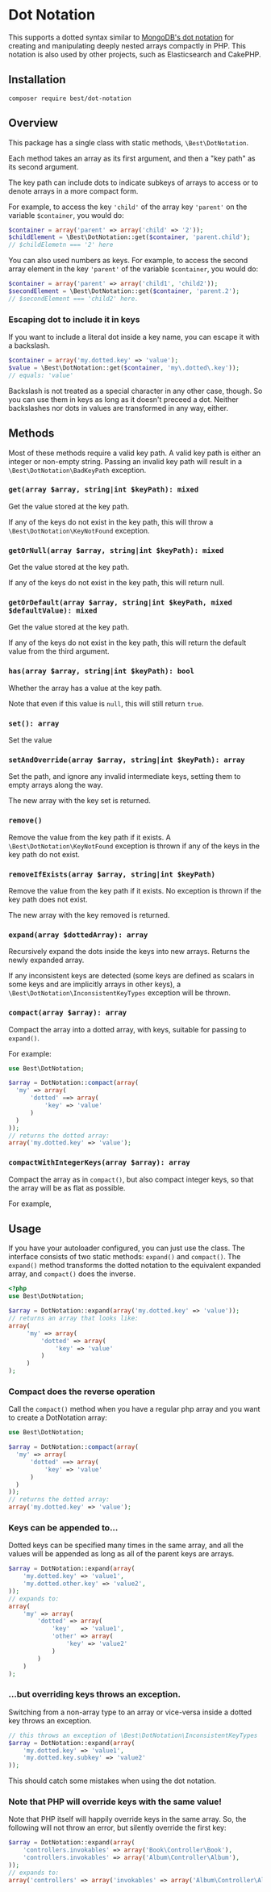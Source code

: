 # Dot Notation

This supports a dotted syntax similar to [MongoDB's dot notation][1] for creating
and manipulating deeply nested arrays compactly in PHP. This notation is also used by 
other projects, such as Elasticsearch and CakePHP.

## Installation

```
composer require best/dot-notation
```

## Overview

This package has a single class with static methods, `\Best\DotNotation`.

Each method takes an array as its first argument, and then a "key path" as its
second argument. 

The key path can include dots to indicate subkeys of arrays to access or to denote
arrays in a more compact form.

For example, to access the key `'child'` of the array key `'parent'` on the variable 
`$container`, you would do:
```php
$container = array('parent' => array('child' => '2')); 
$childElement = \Best\DotNotation::get($container, 'parent.child');
// $childElemetn === '2' here

```
You can also used numbers as keys. For example, to access the second array element in the key `'parent'` of the variable
`$container`, you would do:

```php
$container = array('parent' => array('child1', 'child2'));
$secondElement = \Best\DotNotation::get($container, 'parent.2');
// $secondElement === 'child2' here.
```

### Escaping dot to include it in keys

If you want to include a literal dot inside a key name, you can escape it with a backslash.

```php
$container = array('my.dotted.key' => 'value');
$value = \Best\DotNotation::get($container, 'my\.dotted\.key'));
// equals: 'value'
```

Backslash is not treated as a special character in any other case, though. So you
can use them in keys as long as it doesn't preceed a dot. Neither backslashes nor dots
in values are transformed in any way, either.
 
## Methods

Most of these methods require a valid key path. A valid key path is
either an integer or non-empty string. Passing an invalid key path will
result in a `\Best\DotNotation\BadKeyPath` exception.

### `get(array $array, string|int $keyPath): mixed`

Get the value stored at the key path.

If any of the keys do not exist in the key path, this will 
throw a `\Best\DotNotation\KeyNotFound` exception.

### `getOrNull(array $array, string|int $keyPath): mixed`

Get the value stored at the key path.

If any of the keys do not exist in the key path, this will
return null.

### `getOrDefault(array $array, string|int $keyPath, mixed $defaultValue): mixed`

Get the value stored at the key path.

If any of the keys do not exist in the key path, this will
return the default value from the third argument.

### `has(array $array, string|int $keyPath): bool`

Whether the array has a value at the key path.

Note that even if this value is `null`, this will still
return `true`.

### `set(): array`

Set the value 

### `setAndOverride(array $array, string|int $keyPath): array`

Set the path, and ignore any invalid intermediate keys, setting them to empty
arrays along the way.

The new array with the key set is returned.
 
### `remove()`

Remove the value from the key path if it exists. A `\Best\DotNotation\KeyNotFound` exception is thrown
if any of the keys in the key path do not exist.

### `removeIfExists(array $array, string|int $keyPath)`

Remove the value from the key path if it exists. No exception is thrown
if the key path does not exist. 

The new array with the key removed is returned.

### `expand(array $dottedArray): array`

Recursively expand the dots inside the keys into new arrays. Returns the newly expanded array.

If any inconsistent keys are detected (some keys are defined as scalars in some keys and are implicitly
arrays in other keys), a `\Best\DotNotation\InconsistentKeyTypes`
exception will be thrown.

### `compact(array $array): array`

Compact the array into a dotted array, with keys, suitable for passing
to `expand()`.

For example:

```php
use Best\DotNotation;

$array = DotNotation::compact(array(
  'my' => array(
      'dotted' ==> array(
          'key' => 'value'
      )
  )
));
// returns the dotted array:
array('my.dotted.key' => 'value');
```

### `compactWithIntegerKeys(array $array): array`

Compact the array as in `compact()`, but also compact integer keys,
so that the array will be as flat as possible.

For example,

## Usage

If you have your autoloader configured, you can just use the class.  The
interface consists of two static methods: `expand()` and `compact()`. The
`expand()` method transforms the dotted notation to the equivalent expanded
array, and `compact()` does the inverse.

```php
<?php
use Best\DotNotation;

$array = DotNotation::expand(array('my.dotted.key' => 'value'));
// returns an array that looks like:
array(
     'my' => array(
         'dotted' => array(
             'key' => 'value'
         )
     )
);
```

### Compact does the reverse operation

Call the `compact()` method when you have a regular php array and
you want to create a DotNotation array:

```php
use Best\DotNotation;

$array = DotNotation::compact(array(
  'my' => array(
      'dotted' ==> array(
          'key' => 'value'
      )
  )
));
// returns the dotted array:
array('my.dotted.key' => 'value');
```

### Keys can be appended to...

Dotted keys can be specified many times in the same array, and all the values will be 
appended as long as all of the parent keys are arrays.

```php
$array = DotNotation::expand(array(
    'my.dotted.key' => 'value1',
    'my.dotted.other.key' => 'value2',
));
// expands to:
array(
    'my' => array(
        'dotted' => array(
            'key'   => 'value1',
            'other' => array(
                'key' => 'value2'
            )
        )
    )
);
```

### ...but overriding keys throws an exception.

Switching from a non-array type to an array or vice-versa inside a
dotted key throws an exception.

```php
// this throws an exception of \Best\DotNotation\InconsistentKeyTypes
$array = DotNotation::expand(array(
    'my.dotted.key' => 'value1',
    'my.dotted.key.subkey' => 'value2'
));
```

This should catch some mistakes when using the dot notation. 

### Note that PHP will override keys with the same value!

Note that PHP itself will happily override keys in the same array. So, the
following will not throw an error, but silently override the first key:

```php
$array = DotNotation::expand(array(
    'controllers.invokables' => array('Book\Controller\Book'),
    'controllers.invokables' => array('Album\Controller\Album'),
));
// expands to:
array('controllers' => array('invokables' => array('Album\Controller\Album')));
```


[1]: http://docs.mongodb.org/manual/core/document/#dot-notation
[2]: http://framework.zend.com/
